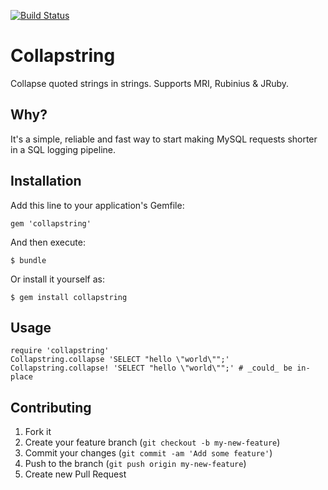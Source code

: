 [![Build Status](https://travis-ci.org/airbnb/collapstring.png?branch=master)](https://travis-ci.org/airbnb/collapstring)

# Collapstring

Collapse quoted strings in strings. Supports MRI, Rubinius & JRuby.

## Why?

It's a simple, reliable and fast way to start making MySQL
requests shorter in a SQL logging pipeline.

## Installation

Add this line to your application's Gemfile:

    gem 'collapstring'

And then execute:

    $ bundle

Or install it yourself as:

    $ gem install collapstring

## Usage

    require 'collapstring'
    Collapstring.collapse 'SELECT "hello \"world\"";'
    Collapstring.collapse! 'SELECT "hello \"world\"";' # _could_ be in-place

## Contributing

1. Fork it
2. Create your feature branch (`git checkout -b my-new-feature`)
3. Commit your changes (`git commit -am 'Add some feature'`)
4. Push to the branch (`git push origin my-new-feature`)
5. Create new Pull Request
